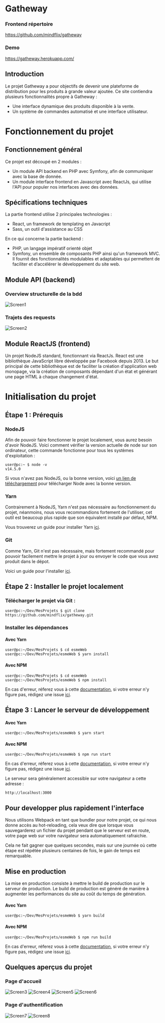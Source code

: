 # Gatheway

### Frontend répertoire

https://github.com/mindflix/gatheway

### Demo

https://gatheway.herokuapp.com/

## Introduction

Le projet Gatheway a pour objectifs de devenir une plateforme de distribution pour les produits à grande valeur ajoutée.
Ce site contiendra plusieurs fonctionnalités propre à Gatheway :

- Une interface dynamique des produits disponible à la vente.
- Un système de commandes automatisé et une interface utilisateur.

# Fonctionnement du projet

## Fonctionnement général

Ce projet est découpé en 2 modules :

- Un module API backend en PHP avec Symfony, afin de communiquer avec la base de donnée.
- Un module interface frontend en Javascript avec ReactJs, qui utilise l'API pour populer nos interfaces avec des données.

## Spécifications techniques

La partie frontend utilise 2 principales technologies :

- React, un framework de templating en Javacript
- Sass, un outil d'assistance au CSS

En ce qui concerne la partie backend :

- PHP, un langage impératif orienté objet
- Symfony, un ensemble de composants PHP ainsi qu'un framework MVC. Il fournit des fonctionnalités modulables et adaptables qui permettent de faciliter et d’accélérer le développement du site web.

## Module API (backend)

### Overview structurelle de la bdd

![Screen1](https://github.com/mindflix/gathewayBack/blob/main/src/images/review/UML_Gatheway.png?raw=true)

### Trajets des requests

![Screen2](https://github.com/mindflix/gathewayBack/blob/main/src/images/review/fonction.png?raw=true)

## Module ReactJS (frontend)

Un projet NodeJS standard, fonctionnant via ReactJs. React est une bibliothèque JavaScript libre développée par Facebook depuis 2013. Le but principal de cette bibliothèque est de faciliter la création d'application web monopage, via la création de composants dépendant d'un état et générant une page HTML à chaque changement d'état.

# Initialisation du projet

## Étape 1 : Prérequis

### NodeJS

Afin de pouvoir faire fonctionner le projet localement, vous aurez besoin d'avoir NodeJS.
Voici comment vérifier la version actuelle de node sur son ordinateur, cette commande fonctionne pour tous les systèmes
d'exploitation :

```console
user@pc:~ $ node -v
v14.5.0
```

Si vous n'avez pas NodeJS, ou la bonne version, voici [un lien de téléchargement](https://nodejs.org/en/download/) pour télécharger Node avec la bonne version.

### Yarn

Contrairement à NodeJS, Yarn n'est pas nécessaire au fonctionnement du projet, néanmoins,
nous vous recommandions fortement de l'utiliser, cet outil est beaucoup plus rapide que son
équivalent installé par défaut, NPM.

Vous trouverez un guide pour installer Yarn [ici](https://classic.yarnpkg.com/en/docs/install).

### Git

Comme Yarn, Git n'est pas nécessaire, mais fortement recommandé pour pouvoir facilement mettre le projet à jour
ou envoyer le code que vous avez produit dans le dépot.

Voici un guide pour l'installer [ici](https://github.com/git-guides/install-git).

## Étape 2 : Installer le projet localement

### Télécharger le projet via Git :

```console
user@pc:~/Dev/MesProjets $ git clone https://github.com/mindflix/gatheway.git
```

### Installer les dépendances

#### Avec Yarn

```console
user@pc:~/Dev/MesProjets $ cd esmeWeb
user@pc:~/Dev/MesProjets/esmeWeb $ yarn install
```

#### Avec NPM

```console
user@pc:~/Dev/MesProjets $ cd esmeWeb
user@pc:~/Dev/MesProjets/esmeWeb $ npm install
```

En cas d'erreur, réferez vous à cette [documentation](https://github.com/mindflix/gatheway/wiki/Troubleshooting), si votre erreur n'y figure pas,
rédigez une issue [ici](https://github.com/mindflix/gatheway/issues/new).

## Étape 3 : Lancer le serveur de développement

#### Avec Yarn

```console
user@pc:~/Dev/MesProjets/esmeWeb $ yarn start
```

#### Avec NPM

```console
user@pc:~/Dev/MesProjets/esmeWeb $ npm run start
```

En cas d'erreur, réferez vous à cette [documentation](https://github.com/mindflix/gatheway/wiki/Troubleshooting), si votre erreur n'y figure pas,
rédigez une issue [ici](https://github.com/mindflix/gatheway/issues/new).

Le serveur sera généralement accessible sur votre navigateur a cette adresse :

```
http://localhost:3000
```

## Pour developper plus rapidement l'interface

Nous utilisons Webpack en tant que bundler pour notre projet, ce qui nous donne accès au hot-reloading, cela veux dire que
lorsque vous sauvegarderez un fichier du projet pendant que le serveur est en route, votre page web sur votre
navigateur sera automatiquement rafraichie.

Cela ne fait gagner que quelques secondes, mais sur une journée où cette étape est répétée plusieurs centaines de fois, le gain de temps
est remarquable.

## Mise en production

La mise en production consiste à mettre le build de production sur le serveur de production.
Le build de production est généré de manière à augmenter les performances du site au coût du temps de génération.

#### Avec Yarn

```console
user@pc:~/Dev/MesProjets/esmeWeb $ yarn build
```

#### Avec NPM

```console
user@pc:~/Dev/MesProjets/esmeWeb $ npm run build
```

En cas d'erreur, réferez vous à cette [documentation](https://github.com/mindflix/gatheway/wiki/Troubleshooting), si votre erreur n'y figure pas,
rédigez une issue [ici](https://github.com/mindflix/gatheway/issues/new).

## Quelques aperçus du projet

### Page d'accueil

![Screen3](https://github.com/mindflix/gatheway/blob/main/src/images/review/review1.png?raw=true)
![Screen4](https://github.com/mindflix/gatheway/blob/main/src/images/review/review2.png?raw=true)
![Screen5](https://github.com/mindflix/gatheway/blob/main/src/images/review/review4.png?raw=true)
![Screen6](https://github.com/mindflix/gatheway/blob/main/src/images/review/review5.png?raw=true)

### Page d'authentification

![Screen7](https://github.com/mindflix/gatheway/blob/main/src/images/review/review3.png?raw=true)
![Screen8](https://github.com/mindflix/gatheway/blob/main/src/images/review/review6.png?raw=true)
